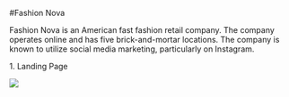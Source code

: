 #Fashion Nova

<p>
Fashion Nova is an American fast fashion retail company. The company operates online and has five brick-and-mortar locations. The company is known to utilize social media marketing, particularly on Instagram.</p>

<p>1. Landing Page </p>

<img src="https://www.fashionnova.com/pages/beauty"/>
